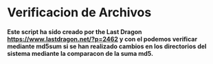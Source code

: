 # Verificacion de Archivos

#### Este script ha sido creado por the Last Dragon https://www.lastdragon.net/?p=2462 y con el podemos verificar mediante md5sum si se han realizado cambios en los directorios del sistema mediante la comparacon de la suma md5.
